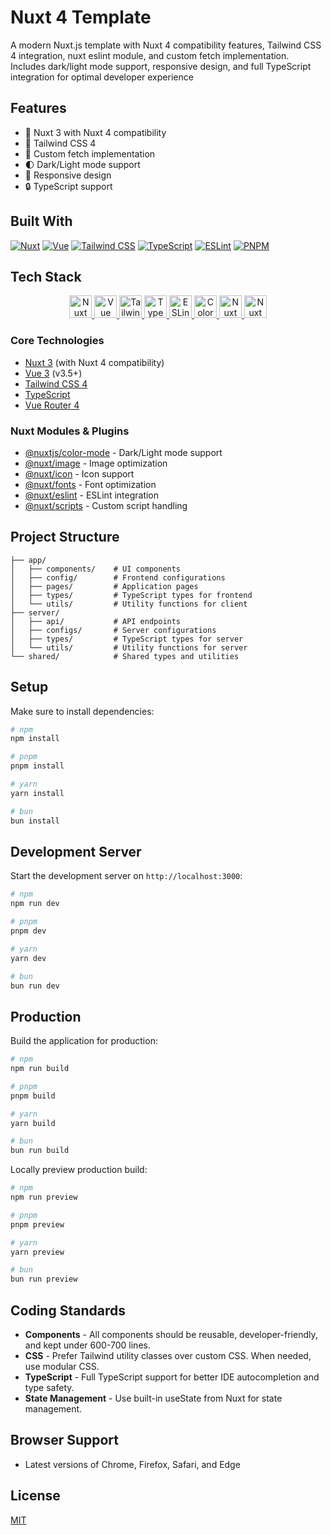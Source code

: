 # Nuxt 4 Template

A modern Nuxt.js template with Nuxt 4 compatibility features, Tailwind CSS 4 integration, nuxt eslint module, and custom fetch implementation. Includes dark/light mode support, responsive design, and full TypeScript integration for optimal developer experience

## Features

- 🚀 Nuxt 3 with Nuxt 4 compatibility
- 🎨 Tailwind CSS 4
- 🔄 Custom fetch implementation
- 🌓 Dark/Light mode support
- 📱 Responsive design
- 🔒 TypeScript support

## Built With

[![Nuxt][nuxt-shield]][nuxt-url]
[![Vue][vue-shield]][vue-url]
[![Tailwind CSS][tailwind-shield]][tailwind-url]
[![TypeScript][typescript-shield]][typescript-url]
[![ESLint][eslint-shield]][eslint-url]
[![PNPM][pnpm-shield]][pnpm-url]

[nuxt-shield]: https://img.shields.io/badge/Nuxt-3.16+-00DC82?style=for-the-badge&logo=nuxt.js&logoColor=white
[nuxt-url]: https://nuxt.com/
[vue-shield]: https://img.shields.io/badge/Vue-3.5+-4FC08D?style=for-the-badge&logo=vue.js&logoColor=white
[vue-url]: https://vuejs.org/
[tailwind-shield]: https://img.shields.io/badge/Tailwind-4.1+-38B2AC?style=for-the-badge&logo=tailwind-css&logoColor=white
[tailwind-url]: https://tailwindcss.com/
[typescript-shield]: https://img.shields.io/badge/TypeScript-Latest-3178C6?style=for-the-badge&logo=typescript&logoColor=white
[typescript-url]: https://www.typescriptlang.org/
[eslint-shield]: https://img.shields.io/badge/ESLint-9.0+-4B32C3?style=for-the-badge&logo=eslint&logoColor=white
[eslint-url]: https://eslint.org/
[pnpm-shield]: https://img.shields.io/badge/PNPM-10.7+-F69220?style=for-the-badge&logo=pnpm&logoColor=white
[pnpm-url]: https://pnpm.io/

## Tech Stack

<p align="center">
  <a href="https://nuxt.com/" target="_blank" rel="noreferrer">
    <img src="https://nuxt.com/assets/design-kit/logo/icon-green.svg" width="36" height="36" alt="Nuxt" />
  </a>
  <a href="https://vuejs.org/" target="_blank" rel="noreferrer">
    <img src="https://raw.githubusercontent.com/danielcranney/readme-generator/main/public/icons/skills/vuejs-colored.svg" width="36" height="36" alt="Vue" />
  </a>
  <a href="https://tailwindcss.com/" target="_blank" rel="noreferrer">
    <img src="https://raw.githubusercontent.com/danielcranney/readme-generator/main/public/icons/skills/tailwindcss-colored.svg" width="36" height="36" alt="Tailwind CSS" />
  </a>
  <a href="https://www.typescriptlang.org/" target="_blank" rel="noreferrer">
    <img src="https://raw.githubusercontent.com/danielcranney/readme-generator/main/public/icons/skills/typescript-colored.svg" width="36" height="36" alt="TypeScript" />
  </a>
  <a href="https://eslint.org/" target="_blank" rel="noreferrer">
    <img src="https://raw.githubusercontent.com/danielcranney/readme-generator/main/public/icons/skills/eslint-colored.svg" width="36" height="36" alt="ESLint" />
  </a>
  <a href="https://nuxt.com/modules/color-mode" target="_blank" rel="noreferrer">
    <img src="https://user-images.githubusercontent.com/904724/117592849-4cda1500-b13c-11eb-85ba-600c09fbb1e2.png" width="36" height="36" alt="Color Mode" />
  </a>
  <a href="https://nuxt.com/modules/image" target="_blank" rel="noreferrer">
    <img src="https://nuxt.com/assets/design-kit/logo/icon-green.svg" width="36" height="36" alt="Nuxt Image" />
  </a>
  <a href="https://nuxt.com/modules/icon" target="_blank" rel="noreferrer">
    <img src="https://nuxt.com/assets/design-kit/logo/icon-green.svg" width="36" height="36" alt="Nuxt Icon" />
  </a>
</p>

### Core Technologies

- [Nuxt 3](https://nuxt.com/) (with Nuxt 4 compatibility)
- [Vue 3](https://vuejs.org/) (v3.5+)
- [Tailwind CSS 4](https://tailwindcss.com/)
- [TypeScript](https://www.typescriptlang.org/)
- [Vue Router 4](https://router.vuejs.org/)

### Nuxt Modules & Plugins

- [@nuxtjs/color-mode](https://nuxt.com/modules/color-mode) - Dark/Light mode support
- [@nuxt/image](https://nuxt.com/modules/image) - Image optimization
- [@nuxt/icon](https://nuxt.com/modules/icon) - Icon support
- [@nuxt/fonts](https://nuxt.com/modules/fonts) - Font optimization
- [@nuxt/eslint](https://nuxt.com/modules/eslint) - ESLint integration
- [@nuxt/scripts](https://nuxt.com/modules/scripts) - Custom script handling

## Project Structure

```
├── app/
│   ├── components/    # UI components
│   ├── config/        # Frontend configurations
│   ├── pages/         # Application pages
│   ├── types/         # TypeScript types for frontend
│   └── utils/         # Utility functions for client
├── server/
│   ├── api/           # API endpoints
│   ├── configs/       # Server configurations
│   ├── types/         # TypeScript types for server
│   └── utils/         # Utility functions for server
└── shared/            # Shared types and utilities
```

## Setup

Make sure to install dependencies:

```bash
# npm
npm install

# pnpm
pnpm install

# yarn
yarn install

# bun
bun install
```

## Development Server

Start the development server on `http://localhost:3000`:

```bash
# npm
npm run dev

# pnpm
pnpm dev

# yarn
yarn dev

# bun
bun run dev
```

## Production

Build the application for production:

```bash
# npm
npm run build

# pnpm
pnpm build

# yarn
yarn build

# bun
bun run build
```

Locally preview production build:

```bash
# npm
npm run preview

# pnpm
pnpm preview

# yarn
yarn preview

# bun
bun run preview
```

## Coding Standards

- **Components** - All components should be reusable, developer-friendly, and kept under 600-700 lines.
- **CSS** - Prefer Tailwind utility classes over custom CSS. When needed, use modular CSS.
- **TypeScript** - Full TypeScript support for better IDE autocompletion and type safety.
- **State Management** - Use built-in useState from Nuxt for state management.

## Browser Support

- Latest versions of Chrome, Firefox, Safari, and Edge

## License

[MIT](LICENSE)
